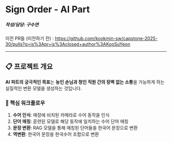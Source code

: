 # Sign Order - AI Part

##### 작성/담당: 구수연

이전 PR들 (이전하기 전) : https://github.com/kookmin-sw/capstone-2025-30/pulls?q=is%3Apr+is%3Aclosed+author%3AKooSuYeon

---

## 📋 프로젝트 개요

**AI 파트의 궁극적인 목표**는 **농인 손님과 청인 직원 간의 장벽 없는 소통**을 가능하게 하는 실질적인 변환 모델을 생성하는 것입니다.

### 🔄 핵심 워크플로우

1. **수어 인식**: 매장에 비치된 카메라로 수어 동작을 인식
2. **단어 매칭**: 훈련된 모델로 해당 동작에 일치하는 수어 단어 매칭
3. **문장 변환**: RAG 모델을 통해 매칭된 단어들을 한국어 문장으로 변환
4. **역변환**: 한국어 문장을 한국수어 조합으로 변환